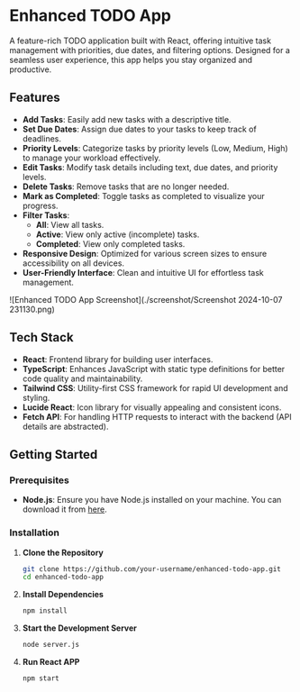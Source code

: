 # Enhanced TODO App

A feature-rich TODO application built with React, offering intuitive task management with priorities, due dates, and filtering options. Designed for a seamless user experience, this app helps you stay organized and productive.

## Features

- **Add Tasks**: Easily add new tasks with a descriptive title.
- **Set Due Dates**: Assign due dates to your tasks to keep track of deadlines.
- **Priority Levels**: Categorize tasks by priority levels (Low, Medium, High) to manage your workload effectively.
- **Edit Tasks**: Modify task details including text, due dates, and priority levels.
- **Delete Tasks**: Remove tasks that are no longer needed.
- **Mark as Completed**: Toggle tasks as completed to visualize your progress.
- **Filter Tasks**:
  - **All**: View all tasks.
  - **Active**: View only active (incomplete) tasks.
  - **Completed**: View only completed tasks.
- **Responsive Design**: Optimized for various screen sizes to ensure accessibility on all devices.
- **User-Friendly Interface**: Clean and intuitive UI for effortless task management.

![Enhanced TODO App Screenshot](./screenshot/Screenshot 2024-10-07 231130.png)

## Tech Stack

- **React**: Frontend library for building user interfaces.
- **TypeScript**: Enhances JavaScript with static type definitions for better code quality and maintainability.
- **Tailwind CSS**: Utility-first CSS framework for rapid UI development and styling.
- **Lucide React**: Icon library for visually appealing and consistent icons.
- **Fetch API**: For handling HTTP requests to interact with the backend (API details are abstracted).

## Getting Started

### Prerequisites

- **Node.js**: Ensure you have Node.js installed on your machine. You can download it from [here](https://nodejs.org/).

### Installation

1. **Clone the Repository**

   ```bash
   git clone https://github.com/your-username/enhanced-todo-app.git
   cd enhanced-todo-app

2. **Install Dependencies**
   ```bash
   npm install

3. **Start the Development Server**
    ```bash
    node server.js

4. **Run React APP**
    ```bash
    npm start

